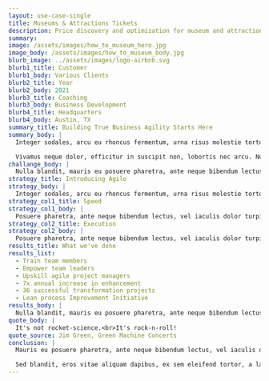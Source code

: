 ```yaml
---
layout: use-case-single
title: Museums & Attractions Tickets
description: Price discovery and optimization for museum and attractions tickets
summary: 
image: /assets/images/how_to_museum_hero.jpg
image_body: /assets/images/how_to_museum_body.jpg
blurb_image: ../assets/images/logo-airbnb.svg
blurb1_title: Customer
blurb1_body: Various Clients
blurb2_title: Year
blurb2_body: 2021
blurb3_title: Coaching
blurb3_body: Business Development
blurb4_title: Headquarters
blurb4_body: Austin, TX
summary_title: Building True Business Agility Starts Here
summary_body: |
  Integer sodales, arcu eu rhoncus fermentum, urna risus molestie tortor, vel pretium arcu ligula vel orci. Vivamus neque dolor, efficitur in suscipit non, lobortis nec arcu. Nullam feugiat elementum vestibulum.

  Vivamus neque dolor, efficitur in suscipit non, lobortis nec arcu. Nullam feugiat elementum vestibulum.
challange_body: |
  Nulla blandit, mauris eu posuere pharetra, ante neque bibendum lectus, vel iaculis dolor turpis lobortis ipsum. Sed blandit, eros vitae aliquam dapibus, ex sem eleifend tortor, a laoreet massa lectus ut mauris.
strategy_title: Introducing Agile
strategy_body: |
  Integer sodales, arcu eu rhoncus fermentum, urna risus molestie tortor, vel pretium arcu ligula vel orci. Vivamus neque dolor, efficitur in suscipit non, lobortis nec arcu. Nullam feugiat elementum vestibulum.
strategy_col1_title: Speed
strategy_col1_body: |
  Posuere pharetra, ante neque bibendum lectus, vel iaculis dolor turpis lobortis ipsum.
strategy_col2_title: Execution
strategy_col2_body: |
  Posuere pharetra, ante neque bibendum lectus, vel iaculis dolor turpis lobortis ipsum.
results_title: What we've done
results_list:
  - Train team members  
  - Empower team leaders  
  - Upskill agile project managers  
  - 7x annual increase in enhancement  
  - 36 successful transformation projects  
  - Lean process Improvement Initiative  
results_body: |
  Nulla blandit, mauris eu posuere pharetra, ante neque bibendum lectus, vel iaculis dolor turpis lobortis ipsum. Sed blandit, eros vitae aliquam dapibus, ex sem eleifend tortor, a laoreet massa lectus ut mauris.
quote_body: |
  It's not rocket-science.<br>It's rock-n-roll!
quote_source: Jim Green, Green Machine Concerts
conclusion: |
  Mauris eu posuere pharetra, ante neque bibendum lectus, vel iaculis dolor turpis lobortis id blandit, eros vitae aliquam dapibus, ex sem eleifend tortor, a laoreet massa lectus ut mauris.  

  Sed blandit, eros vitae aliquam dapibus, ex sem eleifend tortor, a laoreet massa lectus ut mauris. Nulla blandit, mauris eu posuere pharetra, ante neque bibendum lectus, vel iaculis dolor turpis lobortis ipsum.
---
```

